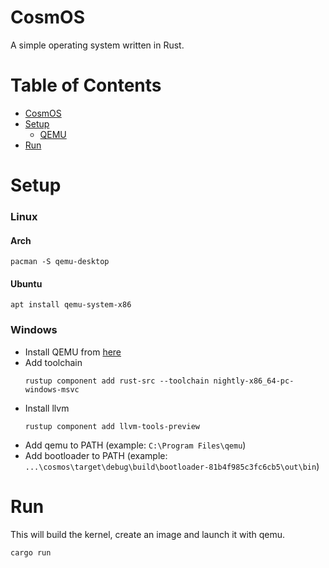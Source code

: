 # CosmOS
A simple operating system written in Rust.

# Table of Contents
- [CosmOS](#cosmos)
- [Setup](#setup)
  - [QEMU](#qemu)
- [Run](#run)

# Setup

### Linux

#### Arch
```shell
pacman -S qemu-desktop
```

#### Ubuntu
```shell
apt install qemu-system-x86
```

### Windows
- Install QEMU from [here](https://qemu.weilnetz.de/w64/)
- Add toolchain 
    ```
    rustup component add rust-src --toolchain nightly-x86_64-pc-windows-msvc
     ```
- Install llvm 
    ```
    rustup component add llvm-tools-preview 
    ```
- Add qemu to PATH (example: `C:\Program Files\qemu`)  
- Add bootloader to PATH (example: `...\cosmos\target\debug\build\bootloader-81b4f985c3fc6cb5\out\bin`)  

# Run
This will build the kernel, create an image and launch it with qemu.
```
cargo run
```